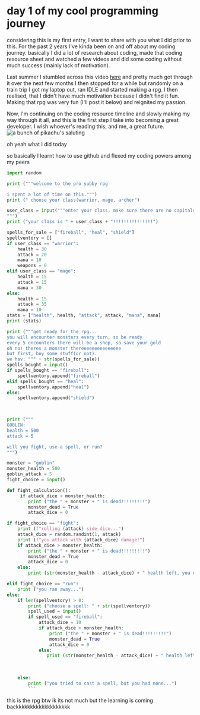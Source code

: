 # day 1 of my cool programming journey

considering this is my first entry, I want to share with you what I did prior to this. For the past 2 years I've kinda been on and off about my coding journey.
basically I did a lot of research about coding, made that coding resource sheet and watched a few videos and did some coding without much success (mainly lack of motivation).

Last summer I stumbled across this video [here](https://www.youtube.com/watch?v=eWRfhZUzrAc&list=PLWKjhJtqVAbnqBxcdjVGgT3uVR10bzTEB) and pretty much got through it over the next few months
I then stopped for a while but randomly on a train trip I got my laptop out, ran IDLE and started making a rpg.
I then realised, that I didn't have much motivation because I didn't find it fun.
Making that rpg was very fun (I'll post it below) and reignited my passion.

Now, I'm continuing on the coding resource timeline and slowly making my way through it all, and this is the first step I take into becoming a great developer.
I wish whoever's reading this, and me, a great future.
![a bunch of pikachu's saluting](https://github.com/Yubbybada/yubbybada-progress/assets/159492176/ce9b0e96-464c-4a87-8e97-2eb333165013)


oh yeah what I did today

so basically I learnt how to use github and flexed my coding powers among my peers


``` python
import random

print ("""welcome to the pro yubby rpg

i spent a lot of time on this.""")
print (" choose your class(warrior, mage, archer")

user_class = input("""enter your class, make sure there are no capitals
""")
print ("your class is " + user_class + "!!!!!!!!!!!!!!!")

spells_for_sale = ["fireball", "heal", "shield"]
spellventory = []
if user_class == "warrior":
    health = 30
    attack = 20
    mana = 10
    weapons = 0
elif user_class == "mage":
    health = 15
    attack = 15
    mana = 30
else:
    health = 15
    attack = 35
    mana = 10
stats = ["health", health, "attack", attack, "mana", mana]
print (stats)

print ("""get ready for the rpg...
you will encounter monsters every turn, so be ready
every 5 encounters there will be a shop, so save your gold
oh no! theres a monster thereeeeeeeeeeeeeee
but first, buy some stuff(or not).
we hav: """ + str(spells_for_sale))
spells_bought = input()
if spells_bought == "fireball":
    spellventory.append("fireball")
elif spells_bought == "heal":
    spellventory.append("heal")
else:
    spellventory.append("shield")
    


print ("""
GOBLIN:
health = 500
attack = 5

will you fight, use a spell, or run?
""")

monster = "goblin"
monster_health = 500
goblin_attack = 5
fight_choice = input()

def fight_calculation():
     if attack_dice > monster_health:
        print ("the " + monster + " is dead!!!!!!!!!")
        monster_dead = True
        attack_dice = 0

if fight_choice == "fight":
    print (f"rolling {attack} side dice...")
    attack_dice = random.randint(1, attack)
    print (f"you attack with {attack_dice} damage!")
    if attack_dice > monster_health:
        print ("the " + monster + " is dead!!!!!!!!!")
        monster_dead = True
        attack_dice = 0
    else:
        print (str(monster_health - attack_dice) + " health left, you can do it!!!")

elif fight_choice == "run":
    print ("you ran away...")
else:
    if len(spellventory) > 0:
        print ("choose a spell: " + str(spellventory))
        spell_used = input()
        if spell_used == "fireball":
            attack_dice = 10
            if attack_dice > monster_health:   
                print ("the " + monster + " is dead!!!!!!!!!")
                monster_dead = True
                attack_dice = 0
            else:
               print (str(monster_health - attack_dice) + " health left, you can do it!!!")
            
            
            
    else:
        print ("you tried to cast a spell, but you had none...")
        ```


```
this is the rpg btw ik its not much but the learning is coming backkkkkkkkkkkkkkkkkkk
